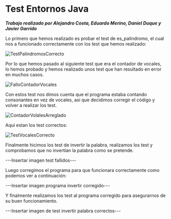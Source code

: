 # Test Entornos Java
***Trabajo realizado por Alejandro Costa, Eduardo Merino, Daniel Duque y Javier Garrido***



Lo primero que hemos realizado es probar el test de es_palindromo, el cual nos a funcionado correctamente con los test que hemos realizado:


![TestPalindromosCorrecto](https://github.com/Eduardomesut/Test-Entornos-Java/assets/93294713/fd82d2e2-d6ee-4f89-86ce-00b6b0ce98c4)

Por lo que hemos pasado al siguiente test que era el contador de vocales, lo hemos probado y hemos realizado unos test que han resultado en error en muchos casos.

![FalloContadorVocales](https://github.com/Eduardomesut/Test-Entornos-Java/assets/93294713/b95bf7a5-0b49-4159-9aa4-93db743a7c6a)


Con estos test nos dimos cuenta que el programa estaba contando consonantes en vez de vocales, asi que decidimos corregir el código y volver a realizar los test.

![ContadorVolalesArreglado](https://github.com/Eduardomesut/Test-Entornos-Java/assets/93294713/257615d8-e734-4962-ac91-c8d21e273bf6)


Aqui estan los test correctos:

![TestVocalesCorrecto](https://github.com/Eduardomesut/Test-Entornos-Java/assets/93294713/7d2ea6fb-a3a0-4534-be2e-84ad503c1656)


Finalmente hicimos los test de invertir la palabra, realizamos los test y comprobamos que no invertían la palabra como se pretende.

---Insertar imagen test fallidos---


Luego corregimos el programa para que funcionara correctamente como podemos ver a continuación:


---Insertar imagen programa invertir corregido---


Y finalmente realizamos los test al programa corregido para asegurarnos de su buen funcionamiento.

---Insertar imagen de test invertir palabra correctos---


